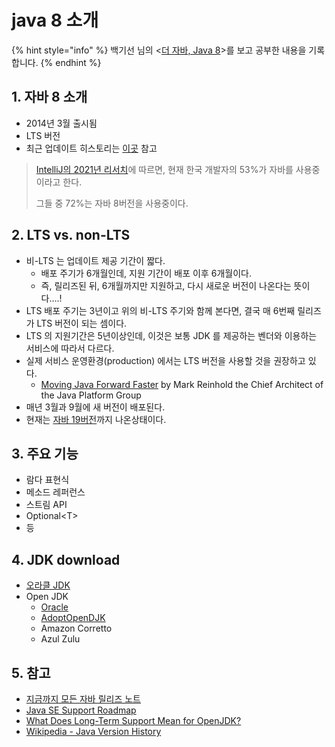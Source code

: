 # java 8 소개

{% hint style="info" %}
백기선 님의 <[더 자바, Java 8](https://www.inflearn.com/course/the-java-java8)>를 보고 공부한 내용을 기록합니다.&#x20;
{% endhint %}

## 1. 자바 8 소개&#x20;

* 2014년 3월 출시됨&#x20;
* LTS 버전&#x20;
* 최근 업데이트 히스토리는 [이곳](https://www.oracle.com/java/technologies/javase/8u-relnotes.html) 참고

> [IntelliJ의 2021년 리서치](https://www.jetbrains.com/lp/devecosystem-2021/java/)에 따르면, 현재 한국 개발자의 53%가 자바를 사용중이라고 한다. &#x20;
>
> 그들 중 72%는 자바 8버전을 사용중이다. &#x20;

## 2. LTS vs. non-LTS&#x20;

* 비-LTS 는 업데이트 제공 기간이 짧다.&#x20;
  * 배포 주기가 6개월인데, 지원 기간이 배포 이후 6개월이다.&#x20;
  * 즉, 릴리즈된 뒤, 6개월까지만 지원하고, 다시 새로운 버전이 나온다는 뜻이다....!&#x20;
* LTS 배포 주기는 3년이고 위의 비-LTS 주기와 함께 본다면, 결국 매 6번째 릴리즈가 LTS 버전이 되는 셈이다.&#x20;
* LTS 의 지원기간은 5년이상인데, 이것은 보통 JDK 를 제공하는 벤더와 이용하는 서비스에 따라서 다르다.&#x20;
* 실제 서비스 운영환경(production) 에서는 LTS 버전을 사용할 것을 권장하고 있다.&#x20;
  * [Moving Java Forward Faster](https://mreinhold.org/blog/forward-faster) by Mark Reinhold the Chief Architect of the Java Platform Group&#x20;
* 매년 3월과 9월에 새 버전이 배포된다.&#x20;
* 현재는 [자바 19버전](https://www.oracle.com/java/technologies/javase/19u-relnotes.html)까지 나온상태이다.&#x20;

## 3. 주요 기능&#x20;

* 람다 표현식&#x20;
* 메소드 레퍼런스&#x20;
* 스트림 API&#x20;
* Optional\<T>
* 등&#x20;

## 4. JDK download&#x20;

* [오라클 JDK](https://www.oracle.com/java/technologies/downloads/)&#x20;
* Open JDK
  * [Oracle](https://jdk.java.net/19/)&#x20;
  * [AdoptOpenDJK ](https://adoptium.net)
  * Amazon Corretto
  * Azul Zulu

## 5. 참고  &#x20;

* [지금까지 모든 자바 릴리즈 노트](https://www.oracle.com/java/technologies/javase/jdk-relnotes-index.html)
* [Java SE Support Roadmap](https://www.oracle.com/java/technologies/java-se-support-roadmap.html)
* [What Does Long-Term Support Mean for OpenJDK?](https://www.javacodegeeks.com/2019/07/long-term-support-mean-openjdk.html)
* [Wikipedia - Java Version History](https://en.wikipedia.org/wiki/Java\_version\_history) &#x20;
